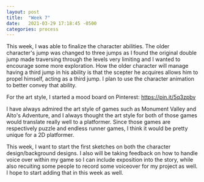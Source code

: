 ```yaml
---
layout: post
title:  "Week 7"
date:   2021-03-29 17:18:45 -0500
categories: process
---
```



This week, I was able to finalize the character abilities. The older character's jump was changed to three jumps as I found the original double jump made traversing through the levels very limiting and I wanted to encourage some more exploration. How the older character will manage having a third jump in his ability is that the scepter he acquires allows him to propel himself, acting as a third jump. I plan to use the character animation to better convey that ability.

For the art style, I started a mood board on Pinterest: <https://pin.it/5q3zpbv>

I have always admired the art style of games such as Monument Valley and Alto's Adventure, and I always thought the art style for both of those games would translate really well to a platformer. Since those games are respectively puzzle and endless runner games, I think it would be pretty unique for a 2D platformer. 

This week, I want to start the first sketches on both the character design/background designs. I also will be taking feedback on how to handle voice over within my game so I can include exposition into the story, while also recuiting some people to record some voiceover for my project as well. I hope to start adding that in this week as well.